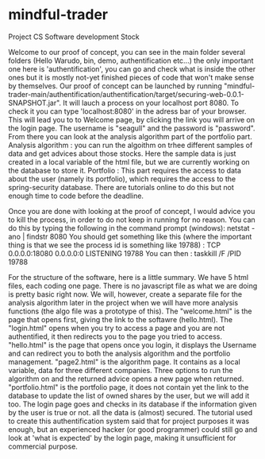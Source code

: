 # mindful-trader

Project CS Software development Stock

Welcome to our proof of concept, you can see in the main folder several folders (Hello Warudo, bin, demo, authentification etc...) the only important one here is 'authentification', you can go and check what is inside the other ones but it is mostly not-yet finished pieces of code that won't make sense by themselves.
Our proof of concept can be launched by running "mindful-trader-main/authentification/authentification/target/securing-web-0.0.1-SNAPSHOT.jar".
It will lauch a process on your localhost port 8080. To check it you can type 'localhost:8080' in the adress bar of your browser.
This will lead you to to Welcome page, by clicking the link you will arrive on the login page. The username is "seagull" and the password is "password". From there you can look at the analysis algorithm part of the portfolio part. 
Analysis algorithm : you can run the algoithm on trhee different samples of data and get advices about those stocks. Here the sample data is just created in a local variable of the html file, but we are currently working on the database to store it.
Portfolio : This part requires the access to data about the user (namely its portfolio), which requires the access to the spring-security database. There are tutorials online to do this but not enough time to code before the deadline.

Once you are done with looking at the proof of concept, I would advice you to kill the process, in order to do not keep in running for no reason. You can do this by typing the following in the command prompt (windows):
netstat  -ano  |  findstr  8080
You should get something like this (where the important thing is that we see the process id is something like 19788) :
TCP    0.0.0.0:18080          0.0.0.0:0              LISTENING       19788
You can then :
taskkill  /F  /PID  19788
  
  
For the structure of the software, here is a little summary.
We have 5 html files, each coding one page. There is no javascript file as what we are doing is pretty basic right now. We will, however, create a separate file for the analysis algorithm later in the project when we will have more analysis functions (the algo file was a prototype of this).
The "welcome.html" is the page that opens first, giving the link to the softawre (hello.html). The "login.html" opens when you try to access a page and you are not authentified, it then redirects you to the page you tried to access. "hello.html" is the page that opens once you login, it displays the Username and can redirect you to both the analysis algorithm and the portfolio management. "page2.html" is the algorithm page. It contains as a local variable, data for three different companies. Three options to run the algorithm on and the returned advice opens a new page when returned. "portfolio.html" is the portfolio page, it does not contain yet the link to the database to update the list of owned shares by the user, but we will add it too.
The login page goes and checks in its database if the information given by the user is true or not. all the data is (almost) secured. The tutorial used to create this authentification system said that for project purposes it was enough, but an experienced hacker (or good programmer) could still go and look at 'what is expected' by the login page, making it unsufficient for commercial purpose. 

